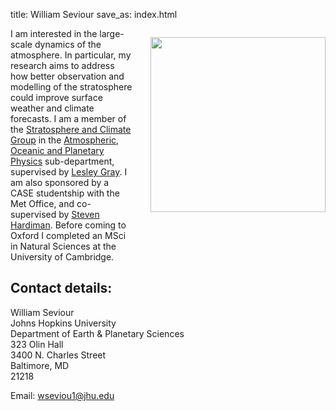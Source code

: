 title: William Seviour
save_as: index.html

<!-- <img src="/images/will.jpg" align="right" width="280"> -->

<img src="/images/will.jpg" width="280" style="float:right; margin: 1em 0 6em 2em;" />

I am interested in the large-scale dynamics of the atmosphere. In particular, my
research aims to address how better observation and modelling of the
stratosphere could improve surface weather and climate forecasts. I am a member
of the
[Stratosphere and Climate Group](http://www2.physics.ox.ac.uk/research/stratosphere-and-climate)
in the
[Atmospheric, Oceanic and Planetary Physics](http://www2.physics.ox.ac.uk/research/atmospheric-oceanic-and-planetary-physics)
sub-department, supervised by
[Lesley Gray](http://www2.physics.ox.ac.uk/contacts/people/grayl). I am also
sponsored by a CASE studentship with the Met Office, and co-supervised by
[Steven Hardiman](http://www.metoffice.gov.uk/research/our-scientists/climate-chemistry-ecosystems/steven-hardiman).
Before coming to Oxford I completed an MSci in Natural Sciences at the
University of Cambridge.

## Contact details:

William Seviour  
Johns Hopkins University  
Department of Earth & Planetary Sciences  
323 Olin Hall  
3400 N. Charles Street  
Baltimore, MD  
21218  

Email: <wseviou1@jhu.edu>


